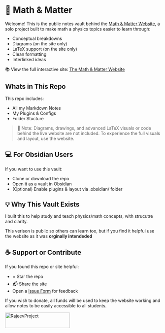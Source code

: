 



# 📘  Math & Matter

Welcome! This is the public notes vault behind the [Math & Matter Website](https://publish.obsidian.md/mathmatter/), a solo project built to make math a physics topics easier to learn through:

- Conceptual breakdowns
- Diagrams (on the site only)
- LaTeX support (on the site only)
- Clean formatting
- Interlinked ideas

📚 View the full interactive site: [The Math & Matter Website](https://publish.obsidian.md/mathmatter/)
 
## Whats in This Repo
This repo includes:
- All my Markdown Notes
- My Plugins & Configs
- Folder Stucture
> 🚫 Note: Diagrams, drawings, and advanced LaTeX visuals or code behind the live website are not included.
> To experience the full visuals and layout, use the website.


## 💻 For Obsidian Users
If you want to use this vault:

- Clone or download the repo
- Open it as a vault in Obsidian
- (Optional) Enable plugins & layout via .obsidian/ folder

## 💡 Why This Vault Exists
I built this to help study and teach physics/math concepts, with strucutre and clarity.

This verison is public so others can learn too, but if you find it helpful use the website as it was **orginally intendeded**

## ☕ Support or Contribute
If you found this repo or site helpful:
- ⭐ Star the repo
- 📬 Share the site
- Open a [Issue Form](https://github.com/rajeevphysics/Obsidian-MathMatter/issues) for feedback
  
If you wish to donate, all funds will be used to keep the website working and allow notes to be easily accessible to all students.


<p> <a href="https://www.buymeacoffee.com/RajeevProject"> <img align="left" src="https://cdn.buymeacoffee.com/buttons/v2/default-yellow.png" height="50" width="210" alt="RajeevProject" /></a> </p>



